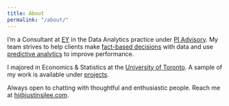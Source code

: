 ```yaml
---
title: About
permalink: "/about/"
---
```


I’m a Consultant at [EY](https://www.ey.com/en_gl) in the Data Analytics practice under [PI Advisory](https://www.ey.com/ca/en/services/advisory/performance-improvement). My team strives to help clients make [fact-based decisions](https://hbr.org/2010/01/better-decisions-through-analy) with data and use [predictive analytics](https://www.huffingtonpost.com/phil-simon/predictive-analytics_b_2802994.html) to improve performance.

I majored in Economics & Statistics at the [University of Toronto](https://www.utoronto.ca/). A sample of my work is available under [projects](http://www.justinsjlee.com/projects/).

Always open to chatting with thoughtful and enthusiastic people. Reach me at [hi@justinsjlee.com](mailto:hi@justinsjlee.com).
